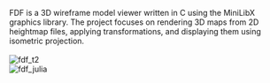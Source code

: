 FDF is a 3D wireframe model viewer written in C using the MiniLibX graphics library. The project focuses on rendering 3D maps from 2D heightmap files, applying transformations, and displaying them using isometric projection. <br>
<br>![fdf_t2](https://github.com/user-attachments/assets/f32f8485-b756-461e-a478-d789a83a42d4)
<br>![fdf_julia](https://github.com/user-attachments/assets/34533200-48c0-4caa-b1ee-59eddeaa2a7c)

